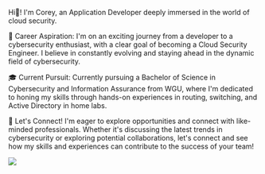  Hi👋! I'm Corey, an Application Developer deeply immersed in the world of cloud security.
 
🚀 Career Aspiration:
I'm on an exciting journey from a developer to a cybersecurity enthusiast, with a clear goal of becoming a Cloud Security Engineer. I believe in constantly evolving and staying ahead in the dynamic field of cybersecurity.

🎓 Current Pursuit:
Currently pursuing a Bachelor of Science in Cybersecurity and Information Assurance from WGU, where I'm dedicated to honing my skills through hands-on experiences in routing, switching, and Active Directory in home labs.

🤝 Let's Connect!
I'm eager to explore opportunities and connect with like-minded professionals. Whether it's discussing the latest trends in cybersecurity or exploring potential collaborations, let's connect and see how my skills and experiences can contribute to the success of your team!

<a href="mailto:cyb3rjutsu@gmail.com?"><img src="https://img.shields.io/badge/gmail-%23DD0031.svg?&style=for-the-badge&logo=gmail&logoColor=white"/></a>

<!---
Cyb3rJutsu/Cyb3rJutsu is a ✨ special ✨ repository because its `README.md` (this file) appears on your GitHub profile.
You can click the Preview link to take a look at your changes.
--->

